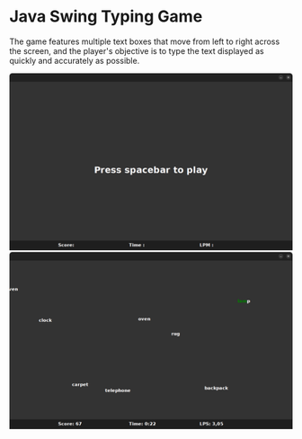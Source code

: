 <h1>Java Swing Typing Game</h1>
<p>The game features multiple text boxes that move from left to right across the screen, and the player's objective is to type the text displayed as quickly and accurately as possible.</p>
<img src="https://github.com/MarcinGarcin/TypingGame/blob/master/images/image1.png"></img>
<img src="https://github.com/MarcinGarcin/TypingGame/blob/master/images/image2.png"></img>
